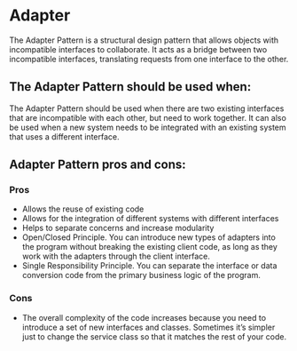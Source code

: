 # Adapter

The Adapter Pattern is a structural design pattern that allows objects with incompatible interfaces to collaborate. It acts as a bridge between two incompatible interfaces, translating requests from one interface to the other.

## The Adapter Pattern should be used when:
The Adapter Pattern should be used when there are two existing interfaces that are incompatible with each other, but need to work together. It can also be used when a new system needs to be integrated with an existing system that uses a different interface.

## Adapter Pattern pros and cons:

### Pros
- Allows the reuse of existing code
- Allows for the integration of different systems with different interfaces
- Helps to separate concerns and increase modularity
- Open/Closed Principle. You can introduce new types of adapters into the program without breaking the existing client code, as long as they work with the adapters through the client interface.
-  Single Responsibility Principle. You can separate the interface or data conversion code from the primary business logic of the program.

### Cons
-  The overall complexity of the code increases because you need to introduce a set of new interfaces and classes. Sometimes it’s simpler just to change the service class so that it matches the rest of your code.